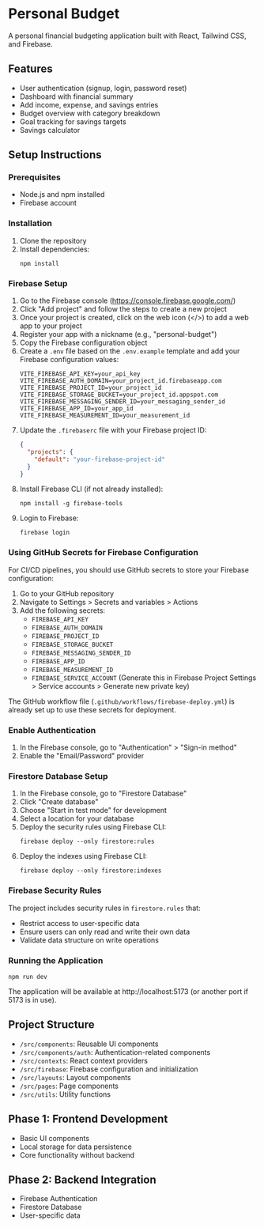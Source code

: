 # Personal Budget

A personal financial budgeting application built with React, Tailwind CSS, and Firebase.

## Features

- User authentication (signup, login, password reset)
- Dashboard with financial summary
- Add income, expense, and savings entries
- Budget overview with category breakdown
- Goal tracking for savings targets
- Savings calculator

## Setup Instructions

### Prerequisites

- Node.js and npm installed
- Firebase account

### Installation

1. Clone the repository
2. Install dependencies:
   ```
   npm install
   ```

### Firebase Setup

1. Go to the Firebase console (https://console.firebase.google.com/)
2. Click "Add project" and follow the steps to create a new project
3. Once your project is created, click on the web icon (</>) to add a web app to your project
4. Register your app with a nickname (e.g., "personal-budget")
5. Copy the Firebase configuration object
6. Create a `.env` file based on the `.env.example` template and add your Firebase configuration values:
   ```
   VITE_FIREBASE_API_KEY=your_api_key
   VITE_FIREBASE_AUTH_DOMAIN=your_project_id.firebaseapp.com
   VITE_FIREBASE_PROJECT_ID=your_project_id
   VITE_FIREBASE_STORAGE_BUCKET=your_project_id.appspot.com
   VITE_FIREBASE_MESSAGING_SENDER_ID=your_messaging_sender_id
   VITE_FIREBASE_APP_ID=your_app_id
   VITE_FIREBASE_MEASUREMENT_ID=your_measurement_id
   ```
7. Update the `.firebaserc` file with your Firebase project ID:
   ```json
   {
     "projects": {
       "default": "your-firebase-project-id"
     }
   }
   ```
8. Install Firebase CLI (if not already installed):
   ```
   npm install -g firebase-tools
   ```
9. Login to Firebase:
   ```
   firebase login
   ```

### Using GitHub Secrets for Firebase Configuration

For CI/CD pipelines, you should use GitHub secrets to store your Firebase configuration:

1. Go to your GitHub repository
2. Navigate to Settings > Secrets and variables > Actions
3. Add the following secrets:
   - `FIREBASE_API_KEY`
   - `FIREBASE_AUTH_DOMAIN`
   - `FIREBASE_PROJECT_ID`
   - `FIREBASE_STORAGE_BUCKET`
   - `FIREBASE_MESSAGING_SENDER_ID`
   - `FIREBASE_APP_ID`
   - `FIREBASE_MEASUREMENT_ID`
   - `FIREBASE_SERVICE_ACCOUNT` (Generate this in Firebase Project Settings > Service accounts > Generate new private key)

The GitHub workflow file (`.github/workflows/firebase-deploy.yml`) is already set up to use these secrets for deployment.

### Enable Authentication

1. In the Firebase console, go to "Authentication" > "Sign-in method"
2. Enable the "Email/Password" provider

### Firestore Database Setup

1. In the Firebase console, go to "Firestore Database"
2. Click "Create database"
3. Choose "Start in test mode" for development
4. Select a location for your database
5. Deploy the security rules using Firebase CLI:
   ```
   firebase deploy --only firestore:rules
   ```
6. Deploy the indexes using Firebase CLI:
   ```
   firebase deploy --only firestore:indexes
   ```

### Firebase Security Rules

The project includes security rules in `firestore.rules` that:
- Restrict access to user-specific data
- Ensure users can only read and write their own data
- Validate data structure on write operations

### Running the Application

```
npm run dev
```

The application will be available at http://localhost:5173 (or another port if 5173 is in use).

## Project Structure

- `/src/components`: Reusable UI components
- `/src/components/auth`: Authentication-related components
- `/src/contexts`: React context providers
- `/src/firebase`: Firebase configuration and initialization
- `/src/layouts`: Layout components
- `/src/pages`: Page components
- `/src/utils`: Utility functions

## Phase 1: Frontend Development

- Basic UI components
- Local storage for data persistence
- Core functionality without backend

## Phase 2: Backend Integration

- Firebase Authentication
- Firestore Database
- User-specific data

